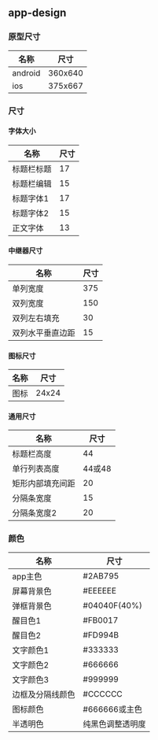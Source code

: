 ## app-design

### 原型尺寸

| 名称      | 尺寸      |
|---------|---------|
| android | 360x640 |
| ios     | 375x667 |

### 尺寸

#### 字体大小

| 名称    | 尺寸  |
|-------|-----|
| 标题栏标题 | 17  |
| 标题栏编辑 | 15  |
| 标题字体1 | 17  |
| 标题字体2 | 15  |
| 正文字体  | 13  |

#### 中继器尺寸

名称 | 尺寸
----|----
单列宽度|375
双列宽度|150
双列左右填充|30
双列水平垂直边距|15

#### 图标尺寸

名称 | 尺寸
----|----
图标|24x24

#### 通用尺寸

| 名称       | 尺寸    |
|----------|-------|
| 标题栏高度    | 44    |
| 单行列表高度   | 44或48 |
| 矩形内部填充间距 | 20    |
| 分隔条宽度    | 15    |
| 分隔条宽度2   | 20    |

### 颜色

| 名称       | 尺寸           |
|----------|--------------|
| app主色    | #2AB795      |
| 屏幕背景色    | #EEEEEE      |
| 弹框背景色    | #04040F(40%) |
| 醒目色1     | #FB0017      |
| 醒目色2     | #FD994B      |
| 文字颜色1    | #333333      |
| 文字颜色2    | #666666      |
| 文字颜色3    | #999999      |
| 边框及分隔线颜色 | #CCCCCC      |
| 图标颜色     | #666666或主色   |
| 半透明色     | 纯黑色调整透明度     |